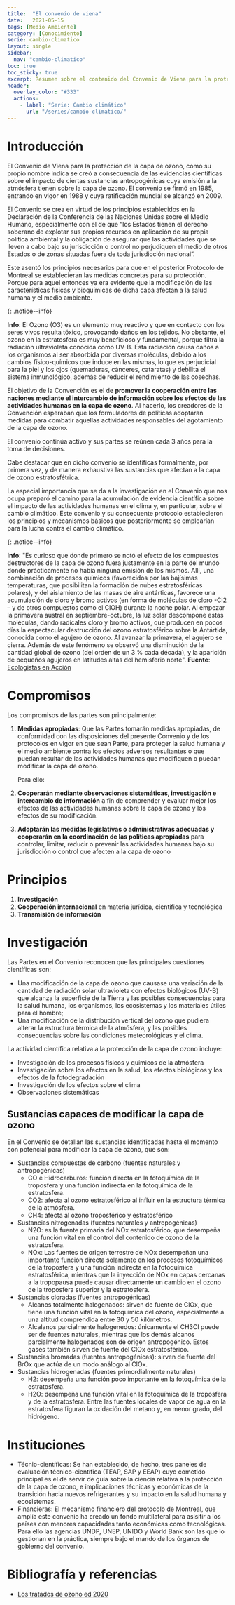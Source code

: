 ```yaml
---
title:  "El convenio de viena"
date:   2021-05-15
tags: [Medio Ambiente]
category: [Conocimiento]
serie: cambio-climatico
layout: single
sidebar:
  nav: "cambio-climatico"
toc: true
toc_sticky: true
excerpt: Resumen sobre el contenido del Convenio de Viena para la protección de la capa de ozono.
header:
  overlay_color: "#333"
  actions:
    - label: "Serie: Cambio climático"
      url: "/series/cambio-climatico/"
---
```


# Introducción

El Convenio de Viena para la protección de la capa de ozono, como su propio nombre indica se creó a consecuencia de las evidencias científicas sobre el impacto de ciertas sustancias antropogénicas cuya emisión a la atmósfera tienen sobre la capa de ozono. El convenio se firmó en 1985, entrando en vigor en 1988 y cuya ratificación mundial se alcanzó en 2009. 

El Convenio se crea en virtud de los principios establecidos en la Declaración de la Conferencia de las Naciones Unidas sobre el Medio Humano, especialmente con el de que “los Estados tienen el derecho soberano de explotar sus propios recursos en aplicación de su propia política ambiental y la obligación de asegurar que las actividades que se lleven a cabo bajo su jurisdicción o control no perjudiquen el medio de otros Estados o de zonas situadas fuera de toda jurisdicción nacional”.

Este asentó los principios necesarios para que en el posterior Protocolo de Montreal se establecieran las medidas concretas para su protección. Porque para aquel entonces ya era evidente que la modificación de las características físicas y bioquímicas de dicha capa afectan a la salud humana y el medio ambiente.

{: .notice--info}

**Info**: El Ozono (O3) es un elemento muy reactivo y que en contacto con los seres vivos resulta tóxico, provocando daños en los tejidos. No obstante, el ozono en la estratosfera es muy beneficioso y fundamental, porque  filtra la radiación ultravioleta conocida como UV-B. Esta radiación  causa daños a los organismos al ser absorbida por diversas moléculas,  debido a los cambios físico-químicos que induce en las mismas, lo que es perjudicial para la piel y los ojos (quemaduras, cánceres, cataratas) y debilita el sistema inmunológico, además de reducir el rendimiento de  las cosechas.

El objetivo de la Convención es el de **promover la cooperación entre las naciones mediante el intercambio de  información sobre los efectos de las actividades humanas en la capa de  ozono**. Al hacerlo, los creadores de la Convención esperaban que los  formuladores de políticas adoptaran medidas para combatir aquellas  actividades responsables del agotamiento de la capa de ozono.

El convenio continúa activo y sus partes se reúnen cada 3 años para la toma de decisiones.

Cabe destacar que en dicho convenio se identificas formalmente, por primera vez, y de manera exhaustiva las sustancias que afectan a la capa de ozono estratosfétrica.

La especial importancia que se da a la investigación en el Convenio que nos ocupa preparó el camino para la acumulación de evidencia científica sobre el impacto de las actividades humanas en el clima y, en particular, sobre el cambio climático. Este convenio y su consecuente protocolo establecieron los principios y mecanismos básicos que posteriormente se emplearían para la lucha contra el cambio climático.

{: .notice--info}

**Info**: "Es curioso que donde primero se notó el efecto de los compuestos  destructores de la capa de ozono fuera justamente en la parte del mundo  donde prácticamente no había ninguna emisión de los mismos. Allí, una  combinación de procesos químicos (favorecidos por las bajísimas  temperaturas, que posibilitan la formación de nubes estratosféricas  polares), y del aislamiento de las masas de aire antárticas, favorece  una acumulación de cloro y bromo activos (en forma de moléculas de cloro -Cl2 – y de otros compuestos como el ClOH) durante la noche  polar. Al empezar la primavera austral en septiembre-octubre, la luz  solar descompone estas moléculas, dando radicales cloro y bromo activos, que producen en pocos días la espectacular destrucción del ozono  estratosférico sobre la Antártida, conocida como el agujero de ozono. Al avanzar la primavera, el agujero se cierra. Además de este fenómeno se  observó una disminución de la cantidad global de ozono (del orden de un 3 % cada década), y la aparición de pequeños agujeros en latitudes altas  del hemisferio norte". **Fuente**: [Ecologistas en Acción](https://www.ecologistasenaccion.org/205/protocolo-de-montreal/)

# Compromisos

Los compromisos de las partes son principalmente:

1. **Medidas apropiadas**: Que las Partes tomarán medidas apropiadas, de conformidad con las disposiciones del presente Convenio y de los protocolos en vigor en que sean Parte, para proteger la salud  humana y el medio ambiente contra los efectos adversos resultantes o que puedan resultar de las actividades humanas que modifiquen o puedan  modificar la capa de ozono.

   Para ello:

2. **Cooperarán mediante observaciones sistemáticas, investigación e intercambio de información** a fin de comprender y evaluar mejor los efectos de las actividades humanas sobre la capa de ozono y los efectos de su modificación.

3. **Adoptarán las medidas legislativas o administrativas adecuadas y cooperarán en la coordinación de las políticas apropiadas** para controlar, limitar, reducir o prevenir las actividades humanas bajo su jurisdicción o control que afecten a la capa de ozono

# Principios

1. **Investigación**
2. **Cooperación internacional** en materia jurídica, científica y tecnológica
3. **Transmisión de información**

# Investigación

Las Partes en el Convenio reconocen que las principales cuestiones científicas son:

- Una modificación de la capa de ozono que causase una variación de  la  cantidad  de  radiación  solar  ultravioleta  con  efectos biológicos (UV-B) que alcanza la superficie de la Tierra y las posibles consecuencias para la salud humana, los organismos, los ecosistemas y los materiales útiles para el hombre;
- Una  modificación  de  la  distribución  vertical  del  ozono  que pudiera  alterar  la  estructura  térmica  de  la  atmósfera,  y  las posibles consecuencias sobre las condiciones meteorológicas y el clima.

La actividad científica relativa a la protección de la capa de ozono incluye:

- Investigación de los procesos físicos y químicos de la atmósfera
- Investigación sobre los efectos en la salud, los efectos biológicos y los efectos de la fotodegradación
- Investigación de los efectos sobre el clima
- Observaciones sistemáticas

## Sustancias capaces de modificar la capa de ozono

En el Convenio se detallan las sustancias identificadas hasta el momento con potencial para modificar la capa de ozono, que son:

- Sustancias compuestas de carbono (fuentes naturales y antropogénicas)
  - CO e Hidrocarburos: función directa en la fotoquímica de la troposfera y una función indirecta en la fotoquímica de la estratosfera.
  -  CO2: afecta al ozono estratosférico al influir en la estructura térmica de la atmósfera.
  - CH4: afecta al ozono troposférico y estratosférico
- Sustancias nitrogenadas (fuentes naturales y antropogénicas)
  - N2O: es la fuente primaria del NOx estratosférico, que desempeña una función vital en el control del contenido de ozono de la estratosfera.
  - NOx: Las  fuentes  de  origen  terrestre  de  NOx   desempeñan   una   importante  función  directa  solamente  en  los  procesos fotoquímicos  de  la  troposfera  y  una  función  indirecta  en  la fotoquímica estratosférica, mientras que la inyección de NOx en capas  cercanas  a  la  tropopausa  puede  causar  directamente  un  cambio en el ozono de la troposfera superior y la estratosfera.
- Sustancias cloradas (fuentes antropogénicas)
  - Alcanos totalmente halogenados:  sirven de fuente de ClOx, que tiene una función vital en la fotoquímica del ozono, especialmente a una altitud comprendida entre 30 y 50 kilómetros.
  - Alcalanos parcialmente halogenedos: únicamente el CH3Cl  puede ser de fuentes naturales,  mientras  que  los  demás  alcanos parcialmente halogenados son de origen antropogénico. Estos gases también sirven de fuente del ClOx estratosférico.
- Sustancias bromadas (fuentes antropogénicas): sirven de fuente del BrOx que actúa de un modo análogo al ClOx.
- Sustancias hidrogenadas (fuentes primordialmente naturales)
  - H2: desempeña una función poco importante en la fotoquímica de la estratosfera.
  - H2O:  desempeña una función vital en la fotoquímica de la troposfera y de la estratosfera. Entre las fuentes locales de vapor de agua en la estratosfera figuran la oxidación del metano y, en menor grado, del hidrógeno.

# Instituciones

- Técnio-científicas: Se han establecido, de hecho, tres paneles de evaluación técnico-científica  (TEAP, SAP y EEAP) cuyo cometido principal es el de servir de guía sobre la ciencia relativa a la protección de la capa de ozono, e implicaciones técnicas y económicas de la transición hacia nuevos refrigerantes y su impacto en la salud humana y ecosistemas.
- Financieras: El mecanismo financiero del protocolo de Montreal, que amplía este convenio ha creado un fondo multilateral para asisitir a los países con menores capacidades tanto económicas como tecnológicas. Para ello las agencias UNDP, UNEP, UNIDO y World Bank son las que lo gestionan en la práctica, siempre bajo el mando de los órganos de gobierno del convenio.

# Bibliografía y referencias

- [Los tratados de ozono ed 2020](https://ozone.unep.org/sites/default/files/2020-03/The%20Ozone%20Treaties%20SP%20-%20WEB.pdf)
